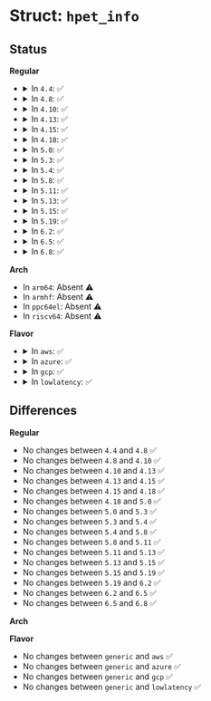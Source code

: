 # Struct: <code>hpet_info</code>

## Status
<b>Regular</b>
<ul>
<li>
<details>
<summary>In <code>4.4</code>: ✅</summary>

```c
struct hpet_info {
    long unsigned int hi_ireqfreq;
    long unsigned int hi_flags;
    short unsigned int hi_hpet;
    short unsigned int hi_timer;
};
```
</details>
</li>
<li>
<details>
<summary>In <code>4.8</code>: ✅</summary>

```c
struct hpet_info {
    long unsigned int hi_ireqfreq;
    long unsigned int hi_flags;
    short unsigned int hi_hpet;
    short unsigned int hi_timer;
};
```
</details>
</li>
<li>
<details>
<summary>In <code>4.10</code>: ✅</summary>

```c
struct hpet_info {
    long unsigned int hi_ireqfreq;
    long unsigned int hi_flags;
    short unsigned int hi_hpet;
    short unsigned int hi_timer;
};
```
</details>
</li>
<li>
<details>
<summary>In <code>4.13</code>: ✅</summary>

```c
struct hpet_info {
    long unsigned int hi_ireqfreq;
    long unsigned int hi_flags;
    short unsigned int hi_hpet;
    short unsigned int hi_timer;
};
```
</details>
</li>
<li>
<details>
<summary>In <code>4.15</code>: ✅</summary>

```c
struct hpet_info {
    long unsigned int hi_ireqfreq;
    long unsigned int hi_flags;
    short unsigned int hi_hpet;
    short unsigned int hi_timer;
};
```
</details>
</li>
<li>
<details>
<summary>In <code>4.18</code>: ✅</summary>

```c
struct hpet_info {
    long unsigned int hi_ireqfreq;
    long unsigned int hi_flags;
    short unsigned int hi_hpet;
    short unsigned int hi_timer;
};
```
</details>
</li>
<li>
<details>
<summary>In <code>5.0</code>: ✅</summary>

```c
struct hpet_info {
    long unsigned int hi_ireqfreq;
    long unsigned int hi_flags;
    short unsigned int hi_hpet;
    short unsigned int hi_timer;
};
```
</details>
</li>
<li>
<details>
<summary>In <code>5.3</code>: ✅</summary>

```c
struct hpet_info {
    long unsigned int hi_ireqfreq;
    long unsigned int hi_flags;
    short unsigned int hi_hpet;
    short unsigned int hi_timer;
};
```
</details>
</li>
<li>
<details>
<summary>In <code>5.4</code>: ✅</summary>

```c
struct hpet_info {
    long unsigned int hi_ireqfreq;
    long unsigned int hi_flags;
    short unsigned int hi_hpet;
    short unsigned int hi_timer;
};
```
</details>
</li>
<li>
<details>
<summary>In <code>5.8</code>: ✅</summary>

```c
struct hpet_info {
    long unsigned int hi_ireqfreq;
    long unsigned int hi_flags;
    short unsigned int hi_hpet;
    short unsigned int hi_timer;
};
```
</details>
</li>
<li>
<details>
<summary>In <code>5.11</code>: ✅</summary>

```c
struct hpet_info {
    long unsigned int hi_ireqfreq;
    long unsigned int hi_flags;
    short unsigned int hi_hpet;
    short unsigned int hi_timer;
};
```
</details>
</li>
<li>
<details>
<summary>In <code>5.13</code>: ✅</summary>

```c
struct hpet_info {
    long unsigned int hi_ireqfreq;
    long unsigned int hi_flags;
    short unsigned int hi_hpet;
    short unsigned int hi_timer;
};
```
</details>
</li>
<li>
<details>
<summary>In <code>5.15</code>: ✅</summary>

```c
struct hpet_info {
    long unsigned int hi_ireqfreq;
    long unsigned int hi_flags;
    short unsigned int hi_hpet;
    short unsigned int hi_timer;
};
```
</details>
</li>
<li>
<details>
<summary>In <code>5.19</code>: ✅</summary>

```c
struct hpet_info {
    long unsigned int hi_ireqfreq;
    long unsigned int hi_flags;
    short unsigned int hi_hpet;
    short unsigned int hi_timer;
};
```
</details>
</li>
<li>
<details>
<summary>In <code>6.2</code>: ✅</summary>

```c
struct hpet_info {
    long unsigned int hi_ireqfreq;
    long unsigned int hi_flags;
    short unsigned int hi_hpet;
    short unsigned int hi_timer;
};
```
</details>
</li>
<li>
<details>
<summary>In <code>6.5</code>: ✅</summary>

```c
struct hpet_info {
    long unsigned int hi_ireqfreq;
    long unsigned int hi_flags;
    short unsigned int hi_hpet;
    short unsigned int hi_timer;
};
```
</details>
</li>
<li>
<details>
<summary>In <code>6.8</code>: ✅</summary>

```c
struct hpet_info {
    long unsigned int hi_ireqfreq;
    long unsigned int hi_flags;
    short unsigned int hi_hpet;
    short unsigned int hi_timer;
};
```
</details>
</li>
</ul>
<b>Arch</b>
<ul>
<li>
In <code>arm64</code>: Absent ⚠️
</li>
<li>
In <code>armhf</code>: Absent ⚠️
</li>
<li>
In <code>ppc64el</code>: Absent ⚠️
</li>
<li>
In <code>riscv64</code>: Absent ⚠️
</li>
</ul>
<b>Flavor</b>
<ul>
<li>
<details>
<summary>In <code>aws</code>: ✅</summary>

```c
struct hpet_info {
    long unsigned int hi_ireqfreq;
    long unsigned int hi_flags;
    short unsigned int hi_hpet;
    short unsigned int hi_timer;
};
```
</details>
</li>
<li>
<details>
<summary>In <code>azure</code>: ✅</summary>

```c
struct hpet_info {
    long unsigned int hi_ireqfreq;
    long unsigned int hi_flags;
    short unsigned int hi_hpet;
    short unsigned int hi_timer;
};
```
</details>
</li>
<li>
<details>
<summary>In <code>gcp</code>: ✅</summary>

```c
struct hpet_info {
    long unsigned int hi_ireqfreq;
    long unsigned int hi_flags;
    short unsigned int hi_hpet;
    short unsigned int hi_timer;
};
```
</details>
</li>
<li>
<details>
<summary>In <code>lowlatency</code>: ✅</summary>

```c
struct hpet_info {
    long unsigned int hi_ireqfreq;
    long unsigned int hi_flags;
    short unsigned int hi_hpet;
    short unsigned int hi_timer;
};
```
</details>
</li>
</ul>

## Differences
<b>Regular</b>
<ul>
<li>
No changes between <code>4.4</code> and <code>4.8</code> ✅
</li>
<li>
No changes between <code>4.8</code> and <code>4.10</code> ✅
</li>
<li>
No changes between <code>4.10</code> and <code>4.13</code> ✅
</li>
<li>
No changes between <code>4.13</code> and <code>4.15</code> ✅
</li>
<li>
No changes between <code>4.15</code> and <code>4.18</code> ✅
</li>
<li>
No changes between <code>4.18</code> and <code>5.0</code> ✅
</li>
<li>
No changes between <code>5.0</code> and <code>5.3</code> ✅
</li>
<li>
No changes between <code>5.3</code> and <code>5.4</code> ✅
</li>
<li>
No changes between <code>5.4</code> and <code>5.8</code> ✅
</li>
<li>
No changes between <code>5.8</code> and <code>5.11</code> ✅
</li>
<li>
No changes between <code>5.11</code> and <code>5.13</code> ✅
</li>
<li>
No changes between <code>5.13</code> and <code>5.15</code> ✅
</li>
<li>
No changes between <code>5.15</code> and <code>5.19</code> ✅
</li>
<li>
No changes between <code>5.19</code> and <code>6.2</code> ✅
</li>
<li>
No changes between <code>6.2</code> and <code>6.5</code> ✅
</li>
<li>
No changes between <code>6.5</code> and <code>6.8</code> ✅
</li>
</ul>
<b>Arch</b>
<ul>
</ul>
<b>Flavor</b>
<ul>
<li>
No changes between <code>generic</code> and <code>aws</code> ✅
</li>
<li>
No changes between <code>generic</code> and <code>azure</code> ✅
</li>
<li>
No changes between <code>generic</code> and <code>gcp</code> ✅
</li>
<li>
No changes between <code>generic</code> and <code>lowlatency</code> ✅
</li>
</ul>
